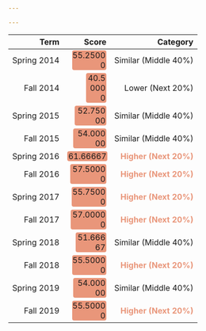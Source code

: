 ```yaml
---

---
```





<table class="table table-condensed">
 <thead>
  <tr>
   <th style="text-align:right;"> Term </th>
   <th style="text-align:right;"> Score </th>
   <th style="text-align:right;"> Category </th>
  </tr>
 </thead>
<tbody>
  <tr>
   <td style="text-align:right;"> Spring 2014 </td>
   <td style="text-align:right;"> <span style="display: inline-block; direction: rtl; border-radius: 4px; padding-right: 2px; background-color: darksalmon; width: 84.84%">55.25000</span> </td>
   <td style="text-align:right;"> <span>Similar (Middle 40%)</span> </td>
  </tr>
  <tr>
   <td style="text-align:right;"> Fall 2014 </td>
   <td style="text-align:right;"> <span style="display: inline-block; direction: rtl; border-radius: 4px; padding-right: 2px; background-color: darksalmon; width: 50.00%">40.50000</span> </td>
   <td style="text-align:right;"> <span>Lower (Next 20%)    </span> </td>
  </tr>
  <tr>
   <td style="text-align:right;"> Spring 2015 </td>
   <td style="text-align:right;"> <span style="display: inline-block; direction: rtl; border-radius: 4px; padding-right: 2px; background-color: darksalmon; width: 78.94%">52.75000</span> </td>
   <td style="text-align:right;"> <span>Similar (Middle 40%)</span> </td>
  </tr>
  <tr>
   <td style="text-align:right;"> Fall 2015 </td>
   <td style="text-align:right;"> <span style="display: inline-block; direction: rtl; border-radius: 4px; padding-right: 2px; background-color: darksalmon; width: 81.89%">54.00000</span> </td>
   <td style="text-align:right;"> <span>Similar (Middle 40%)</span> </td>
  </tr>
  <tr>
   <td style="text-align:right;"> Spring 2016 </td>
   <td style="text-align:right;"> <span style="display: inline-block; direction: rtl; border-radius: 4px; padding-right: 2px; background-color: darksalmon; width: 100.00%">61.66667</span> </td>
   <td style="text-align:right;"> <span style="color: darksalmon; font-weight: bold">Higher (Next 20%)   </span> </td>
  </tr>
  <tr>
   <td style="text-align:right;"> Fall 2016 </td>
   <td style="text-align:right;"> <span style="display: inline-block; direction: rtl; border-radius: 4px; padding-right: 2px; background-color: darksalmon; width: 90.16%">57.50000</span> </td>
   <td style="text-align:right;"> <span style="color: darksalmon; font-weight: bold">Higher (Next 20%)   </span> </td>
  </tr>
  <tr>
   <td style="text-align:right;"> Spring 2017 </td>
   <td style="text-align:right;"> <span style="display: inline-block; direction: rtl; border-radius: 4px; padding-right: 2px; background-color: darksalmon; width: 86.02%">55.75000</span> </td>
   <td style="text-align:right;"> <span style="color: darksalmon; font-weight: bold">Higher (Next 20%)   </span> </td>
  </tr>
  <tr>
   <td style="text-align:right;"> Fall 2017 </td>
   <td style="text-align:right;"> <span style="display: inline-block; direction: rtl; border-radius: 4px; padding-right: 2px; background-color: darksalmon; width: 88.98%">57.00000</span> </td>
   <td style="text-align:right;"> <span style="color: darksalmon; font-weight: bold">Higher (Next 20%)   </span> </td>
  </tr>
  <tr>
   <td style="text-align:right;"> Spring 2018 </td>
   <td style="text-align:right;"> <span style="display: inline-block; direction: rtl; border-radius: 4px; padding-right: 2px; background-color: darksalmon; width: 76.38%">51.66667</span> </td>
   <td style="text-align:right;"> <span>Similar (Middle 40%)</span> </td>
  </tr>
  <tr>
   <td style="text-align:right;"> Fall 2018 </td>
   <td style="text-align:right;"> <span style="display: inline-block; direction: rtl; border-radius: 4px; padding-right: 2px; background-color: darksalmon; width: 85.43%">55.50000</span> </td>
   <td style="text-align:right;"> <span style="color: darksalmon; font-weight: bold">Higher (Next 20%)   </span> </td>
  </tr>
  <tr>
   <td style="text-align:right;"> Spring 2019 </td>
   <td style="text-align:right;"> <span style="display: inline-block; direction: rtl; border-radius: 4px; padding-right: 2px; background-color: darksalmon; width: 81.89%">54.00000</span> </td>
   <td style="text-align:right;"> <span>Similar (Middle 40%)</span> </td>
  </tr>
  <tr>
   <td style="text-align:right;"> Fall 2019 </td>
   <td style="text-align:right;"> <span style="display: inline-block; direction: rtl; border-radius: 4px; padding-right: 2px; background-color: darksalmon; width: 85.43%">55.50000</span> </td>
   <td style="text-align:right;"> <span style="color: darksalmon; font-weight: bold">Higher (Next 20%)   </span> </td>
  </tr>
</tbody>
</table>
